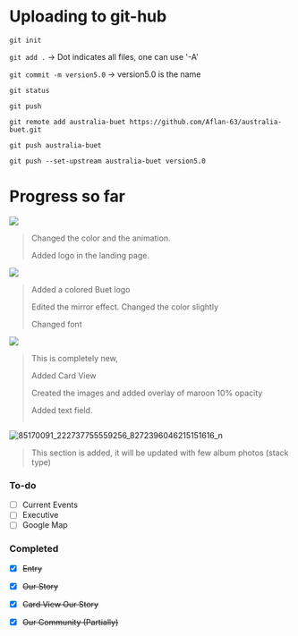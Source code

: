 # Uploading to git-hub

`git init`

`git add .` -> Dot indicates all files, one can use '-A'

`git commit -m version5.0` -> version5.0 is the name

`git status` 

`git push`

`git remote add australia-buet https://github.com/Aflan-63/australia-buet.git`

`git push australia-buet`

`git push --set-upstream australia-buet version5.0`



# Progress so far

![](C:\Users\User\Desktop\github\83645257_2333452676946571_1405709256581185536_n.png)



> Changed the color and the animation.
>
> Added logo in the landing page.

![](C:\Users\User\Desktop\github\84663098_858954367880755_3895522164807303168_n.png)

> Added a colored Buet logo
>
> Edited the mirror effect. Changed the color slightly
>
> Changed font

![](C:\Users\User\Desktop\github\83381484_176358850264309_987638269564944384_n.png)

> This is completely new, 
>
> Added Card View
>
> Created the images and added overlay of maroon 10% opacity
>
> Added text field.
>
> ![]()

![85170091_222737755559256_8272396046215151616_n](C:\Users\User\Desktop\github\85170091_222737755559256_8272396046215151616_n.png)

> This section is added, it will be updated with few album photos (stack type)



### To-do

- [ ] Current Events
- [ ] Executive
- [ ] Google Map

### Completed

- [x] ~~Entry~~
- [x] ~~Our Story~~
- [x] ~~Card View Our Story~~
- [x] ~~Our Community (Partially)~~

